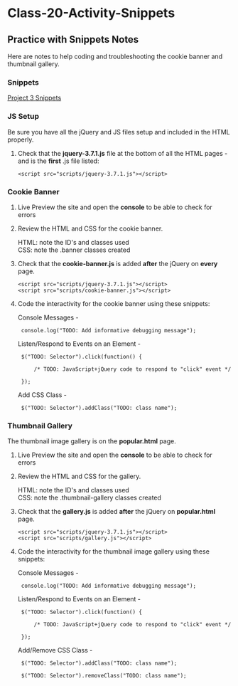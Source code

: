 # Class-20-Activity-Snippets

## Practice with Snippets Notes

Here are notes to help coding and troubleshooting the cookie banner and thumbnail gallery. 

### Snippets

[Project 3 Snippets](https://pages.github.coecis.cornell.edu/info1300-2024sp/info1300-2024sp-documents/assignments/project3/p3-interactivity-snippets.html)

### JS Setup

Be sure you have all the jQuery and JS files setup and included in the HTML properly.

1.  Check that the **jquery-3.7.1.js** file at the bottom of all the HTML pages - and is the **first** .js file listed:
   
     `<script src="scripts/jquery-3.7.1.js"></script>`

### Cookie Banner

1. Live Preview the site and open the **console** to be able to check for errors
   
2. Review the HTML and CSS for the cookie banner.
   
   HTML:  note the ID's and classes used<br>
   CSS:  note the .banner classes created

3. Check that the **cookie-banner.js** is added **after** the jQuery on **every** page.

     `<script src="scripts/jquery-3.7.1.js"></script>`<br>
     `<script src="scripts/cookie-banner.js"></script>`


4. Code the interactivity for the cookie banner using these snippets:

    Console Messages - 

        console.log("TODO: Add informative debugging message");

    Listen/Respond to Events on an Element - 

        $("TODO: Selector").click(function() {
        
            /* TODO: JavaScript+jQuery code to respond to "click" event */
        
        });

    Add CSS Class - 

        $("TODO: Selector").addClass("TODO: class name");



### Thumbnail Gallery

The thumbnail image gallery is on the **popular.html** page.

1. Live Preview the site and open the **console** to be able to check for errors
   
2. Review the HTML and CSS for the gallery.
   
   HTML:  note the ID's and classes used<br>
   CSS:  note the .thumbnail-gallery classes created

3. Check that the **gallery.js** is added **after** the jQuery on **popular.html** page.

     `<script src="scripts/jquery-3.7.1.js"></script>`<br>
     `<script src="scripts/gallery.js"></script>`

4. Code the interactivity for the thumbnail image gallery using these snippets:

    Console Messages - 

        console.log("TODO: Add informative debugging message");

    Listen/Respond to Events on an Element - 

        $("TODO: Selector").click(function() {
        
            /* TODO: JavaScript+jQuery code to respond to "click" event */
        
        });

    Add/Remove CSS Class - 

        $("TODO: Selector").addClass("TODO: class name");

        $("TODO: Selector").removeClass("TODO: class name");

